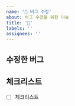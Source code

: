 ```yaml
---
name: '🐛 버그 수정'
about: 버그 수정을 위한 이슈
title: '🐛'
labels: ''
assignees: ''
---
```


## 수정한 버그

## 체크리스트

- [ ] 체크리스트
